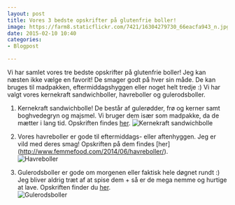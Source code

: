 ```yaml
---
layout: post
title: Vores 3 bedste opskrifter på glutenfrie boller!
image: https://farm8.staticflickr.com/7421/16304279730_66eacfa943_n.jpg
date: 2015-02-10 10:40
categories:
- Blogpost

---
```


Vi har samlet vores tre bedste opskrifter på glutenfrie boller! Jeg kan næsten ikke vælge en favorit! De smager godt på hver sin måde. De kan bruges til madpakken, eftermiddagshyggen eller noget helt tredje :) Vi har valgt vores kernekraft sandwichboller, havreboller og gulerodsboller. 
 


1. Kernekraft sandwichbolle! De består af gulerødder, frø og kerner samt boghvedegryn og majsmel. Vi bruger dem især som madpakke, da de mætter i lang tid. Opskriften findes [her](http://www.femmefood.com/2013/08/kernekraft-sandwichbolle/).
![Kernekraft sandwichbolle](https://farm8.staticflickr.com/7292/12658626313_57a6fe8a65_o.jpg) 


2. Vores havreboller er gode til eftermiddags- eller aftenhyggen. Jeg er vild med deres smag! Opskriften på dem findes [her]
(http://www.femmefood.com/2014/06/havreboller/).  
![Havreboller](https://farm3.staticflickr.com/2925/14287731678_e3e7009c07_o.png) 

3. Gulerodsboller er gode om morgenen eller faktisk hele døgnet rundt :) Jeg bliver aldrig træt af at spise dem + så er de mega nemme og hurtige at lave. Opskriften finder du [her](http://www.femmefood.com/2014/09/glutenfrie-gulerodsboller/).   
![Gulerodsboller](https://farm4.staticflickr.com/3908/15179318951_687ceafd2e_o.png) 

